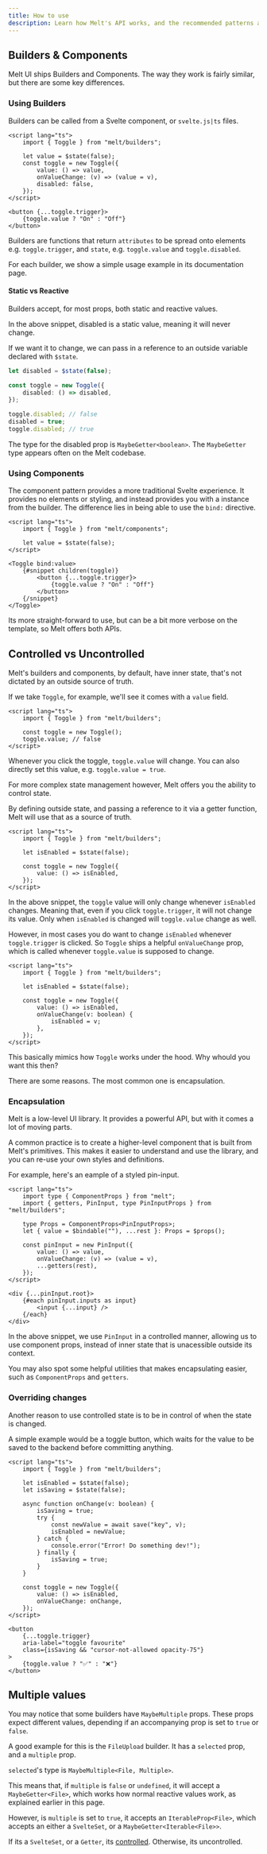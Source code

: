 ```yaml
---
title: How to use
description: Learn how Melt's API works, and the recommended patterns and practices for using Melt UI effectively.
---
```


## Builders & Components

Melt UI ships Builders and Components. The way they work is fairly similar, but there are some key differences.

### Using Builders

Builders can be called from a Svelte component, or `svelte.js|ts` files.

```svelte
<script lang="ts">
	import { Toggle } from "melt/builders";

	let value = $state(false);
	const toggle = new Toggle({
		value: () => value,
		onValueChange: (v) => (value = v),
		disabled: false,
	});
</script>

<button {...toggle.trigger}>
	{toggle.value ? "On" : "Off"}
</button>
```

Builders are functions that return `attributes` to be spread onto elements e.g. `toggle.trigger`, and `state`, e.g. `toggle.value` and `toggle.disabled`.

For each builder, we show a simple usage example in its documentation page.

#### Static vs Reactive

Builders accept, for most props, both static and reactive values.

In the above snippet, disabled is a static value, meaning it will never change.

If we want it to change, we can pass in a reference to an outside variable declared with `$state`.

```ts
let disabled = $state(false);

const toggle = new Toggle({
	disabled: () => disabled,
});

toggle.disabled; // false
disabled = true;
toggle.disabled; // true
```

The type for the disabled prop is `MaybeGetter<boolean>`. The `MaybeGetter` type appears often on the Melt codebase.

### Using Components

The component pattern provides a more traditional Svelte experience. It provides no elements
or styling, and instead provides you with a instance from the builder. The difference lies in being
able to use the `bind:` directive.

```svelte
<script lang="ts">
	import { Toggle } from "melt/components";

	let value = $state(false);
</script>

<Toggle bind:value>
	{#snippet children(toggle)}
		<button {...toggle.trigger}>
			{toggle.value ? "On" : "Off"}
		</button>
	{/snippet}
</Toggle>
```

Its more straight-forward to use, but can be a bit more verbose on the template, so Melt offers both APIs.

## Controlled vs Uncontrolled

Melt's builders and components, by default, have inner state, that's not dictated by an outside source of truth.

If we take `Toggle`, for example, we'll see it comes with a `value` field.

```svelte
<script lang="ts">
	import { Toggle } from "melt/builders";

	const toggle = new Toggle();
	toggle.value; // false
</script>
```

Whenever you click the toggle, `toggle.value` will change. You can also directly set this value, e.g. `toggle.value = true`.

For more complex state management however, Melt offers you the ability to control state.

By defining outside state, and passing a reference to it via a getter function, Melt will use that as a source of truth.

```svelte
<script lang="ts">
	import { Toggle } from "melt/builders";

	let isEnabled = $state(false);

	const toggle = new Toggle({
		value: () => isEnabled,
	});
</script>
```

In the above snippet, the `toggle` value will only change whenever `isEnabled` changes. Meaning that, even if you click `toggle.trigger`, it will not change its value. Only when `isEnabled` is changed will `toggle.value` change as well.

However, in most cases you do want to change `isEnabled` whenever `toggle.trigger` is clicked. So `Toggle` ships a helpful `onValueChange` prop, which is called whenever `toggle.value` is supposed to change.

```svelte
<script lang="ts">
	import { Toggle } from "melt/builders";

	let isEnabled = $state(false);

	const toggle = new Toggle({
		value: () => isEnabled,
		onValueChange(v: boolean) {
			isEnabled = v;
		},
	});
</script>
```

This basically mimics how `Toggle` works under the hood. Why whould you want this then?

There are some reasons. The most common one is encapsulation.

### Encapsulation

Melt is a low-level UI library. It provides a powerful API, but with it comes a lot of moving parts.

A common practice is to create a higher-level component that is built from Melt's primitives. This makes it easier to understand and use the library,
and you can re-use your own styles and definitions.

For example, here's an eample of a styled pin-input.

```svelte
<script lang="ts">
	import type { ComponentProps } from "melt";
	import { getters, PinInput, type PinInputProps } from "melt/builders";

	type Props = ComponentProps<PinInputProps>;
	let { value = $bindable(""), ...rest }: Props = $props();

	const pinInput = new PinInput({
		value: () => value,
		onValueChange: (v) => (value = v),
		...getters(rest),
	});
</script>

<div {...pinInput.root}>
	{#each pinInput.inputs as input}
		<input {...input} />
	{/each}
</div>
```

In the above snippet, we use `PinInput` in a controlled manner, allowing us to use component props, instead of inner state that is unacessible outside its context.

You may also spot some helpful utilities that makes encapsulating easier, such as `ComponentProps` and `getters`.

### Overriding changes

Another reason to use controlled state is to be in control of when the state is changed.

A simple example would be a toggle button, which waits for the value to be saved to the backend before committing anything.

```svelte
<script lang="ts">
	import { Toggle } from "melt/builders";

	let isEnabled = $state(false);
	let isSaving = $state(false);

	async function onChange(v: boolean) {
		isSaving = true;
		try {
			const newValue = await save("key", v);
			isEnabled = newValue;
		} catch {
			console.error("Error! Do something dev!");
		} finally {
			isSaving = true;
		}
	}

	const toggle = new Toggle({
		value: () => isEnabled,
		onValueChange: onChange,
	});
</script>

<button
	{...toggle.trigger}
	aria-label="toggle favourite"
	class={isSaving && "cursor-not-allowed opacity-75"}
>
	{toggle.value ? "✅" : "❌"}
</button>
```

## Multiple values

You may notice that some builders have `MaybeMultiple` props. These props expect different values, depending if an accompanying prop is set to `true` or `false`.

A good example for this is the `FileUpload` builder. It has a `selected` prop, and a `multiple` prop.

`selected`'s type is `MaybeMultiple<File, Multiple>`.

This means that, if `multiple` is `false` or `undefined`, it will accept a `MaybeGetter<File>`, which works how normal reactive values work, as explained earlier in this page.

However, is `multiple` is set to `true`, it accepts an `IterableProp<File>`, which accepts an either a `SvelteSet`, or a `MaybeGetter<Iterable<File>>`.

If its a `SvelteSet`, or a `Getter`, its [controlled](/guides/how-to-use#controlled-vs-uncontrolled). Otherwise, its uncontrolled.
